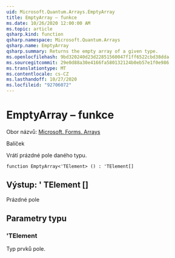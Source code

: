```yaml
---
uid: Microsoft.Quantum.Arrays.EmptyArray
title: EmptyArray – funkce
ms.date: 10/26/2020 12:00:00 AM
ms.topic: article
qsharp.kind: function
qsharp.namespace: Microsoft.Quantum.Arrays
qsharp.name: EmptyArray
qsharp.summary: Returns the empty array of a given type.
ms.openlocfilehash: 9bd320240d23d22851560047f1ff6522cbd38dda
ms.sourcegitcommit: 29e0d88a30e4166fa580132124b0eb57e1f0e986
ms.translationtype: MT
ms.contentlocale: cs-CZ
ms.lasthandoff: 10/27/2020
ms.locfileid: "92706072"
---
```

# <a name="emptyarray-function"></a>EmptyArray – funkce

Obor názvů: [Microsoft. Forms. Arrays](xref:Microsoft.Quantum.Arrays)

Balíček [](https://nuget.org/packages/)


Vrátí prázdné pole daného typu.

```qsharp
function EmptyArray<'TElement> () : 'TElement[]
```


## <a name="output--telement"></a>Výstup: ' TElement []

Prázdné pole

## <a name="type-parameters"></a>Parametry typu

### <a name="telement"></a>'TElement

Typ prvků pole.